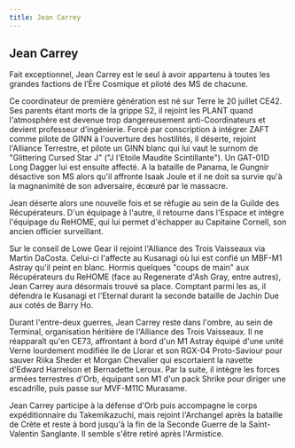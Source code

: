 ```yaml
---
title: Jean Carrey
---
```


Jean Carrey
-----------




Fait exceptionnel, Jean Carrey est le seul à avoir appartenu à toutes les grandes factions de l’Ère Cosmique et piloté des MS de chacune.


Ce coordinateur de première génération est né sur Terre le 20 juillet CE42. Ses parents étant morts de la grippe S2, il rejoint les PLANT quand l'atmosphère est devenue trop dangereusement anti-Coordinateurs et devient professeur d’ingénierie. Forcé par conscription à intégrer ZAFT comme pilote de GINN à l'ouverture des hostilités, il déserte, rejoint l'Alliance Terrestre, et pilote un GINN blanc qui lui vaut le surnom de "Glittering Cursed Star J" ("J l'Etoile Maudite Scintillante"). Un GAT-01D Long Dagger lui est ensuite affecté. A la bataille de Panama, le Gungnir désactive son MS alors qu'il affronte Isaak Joule et il ne doit sa survie qu'à la magnanimité de son adversaire, écœuré par le massacre.


Jean déserte alors une nouvelle fois et se réfugie au sein de la Guilde des Récupérateurs. D'un équipage à l'autre, il retourne dans l'Espace et intègre l'équipage du ReHOME, qui lui permet d'échapper au Capitaine Cornell, son ancien officier surveillant. 


Sur le conseil de Lowe Gear il rejoint l'Alliance des Trois Vaisseaux via Martin DaCosta. Celui-ci l'affecte au Kusanagi où lui est confié un MBF-M1 Astray qu'il peint en blanc. Hormis quelques "coups de main" aux Récupérateurs du ReHOME (face au Regenerate d'Ash Gray, entre autres), Jean Carrey aura désormais trouvé sa place. Comptant parmi les as, il défendra le Kusanagi et l'Eternal durant la seconde bataille de Jachin Due aux cotés de Barry Ho.


Durant l'entre-deux guerres, Jean Carrey reste dans l'ombre, au sein de Terminal, organisation héritière de l'Alliance des Trois Vaisseaux. Il ne réapparaît qu'en CE73, affrontant à bord d'un M1 Astray équipé d'une unité Verne lourdement modifiée Ile de Llorar et son RGX-04 Proto-Saviour pour sauver Riika Sheder et Morgan Chevalier qui escortaient la navette d'Edward Harrelson et Bernadette Leroux. Par la suite, il intègre les forces armées terrestres d'Orb, équipant son M1 d'un pack Shrike pour diriger une escadrille, puis passe sur MVF-M11C Murasame. 


Jean Carrey participe à la défense d'Orb puis accompagne le corps expéditionnaire du Takemikazuchi, mais rejoint l'Archangel après la bataille de Crète et reste à bord jusqu'à la fin de la Seconde Guerre de la Saint-Valentin Sanglante. Il semble s'être retiré après l'Armistice.



